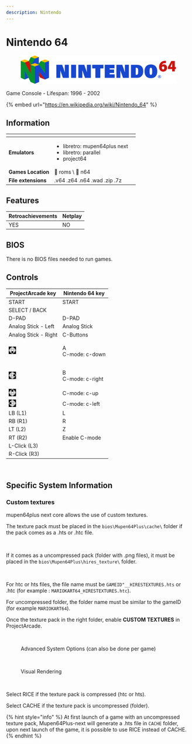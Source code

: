```yaml
---
description: Nintendo
---
```


# Nintendo 64

<figure><img src="https://raw.githubusercontent.com/fabricecaruso/es-theme-carbon/master/art/logos/n64.svg" alt=""><figcaption></figcaption></figure>

Game Console - Lifespan: 1996 - 2002

{% embed url="https://en.wikipedia.org/wiki/Nintendo_64" %}

## Information

<table data-header-hidden><thead><tr><th></th><th></th><th data-hidden></th></tr></thead><tbody><tr><td><strong>Emulators</strong></td><td><ul><li>libretro: mupen64plus next</li><li>libretro: parallel</li><li>project64</li></ul></td><td></td></tr><tr><td><strong>Games Location</strong></td><td><span data-gb-custom-inline data-tag="emoji" data-code="1f4c1">📁</span> roms \ <span data-gb-custom-inline data-tag="emoji" data-code="1f4c2">📂</span> n64</td><td></td></tr><tr><td><strong>File extensions</strong></td><td>.v64 .z64 .n64 .wad .zip .7z </td><td></td></tr></tbody></table>

## Features

| Retroachievements | Netplay |
| ----------------- | ------- |
| YES               | NO      |

## BIOS

There is no BIOS files needed to run games.

## Controls

| ProjectArcade key                                                                              | Nintendo 64 key             |
| ----------------------------------------------------------------------------------------- | --------------------------- |
| START                                                                                     | START                       |
| SELECT / BACK                                                                             |                             |
| D-PAD                                                                                     | D-PAD                       |
| Analog Stick - Left                                                                       | Analog Stick                |
| Analog Stick - Right                                                                      | C-Buttons                   |
| ![A](<../../../../.gitbook/assets/image (1) (2) (1).png>)                                 | <p>A<br>C-mode: c-down</p>  |
| ![B](<../../../../.gitbook/assets/image (4) (1).png>)                                     | <p>B<br>C-mode: c-right</p> |
| <img src="../../../../.gitbook/assets/image (3) (1) (2).png" alt="" data-size="original"> | C-mode: c-up                |
| <img src="../../../../.gitbook/assets/image (2) (1) (1).png" alt="" data-size="line">     | C-mode: c-left              |
| LB (L1)                                                                                   | L                           |
| RB (R1)                                                                                   | R                           |
| LT (L2)                                                                                   | Z                           |
| RT (R2)                                                                                   | Enable C-mode               |
| L-Click (L3)                                                                              |                             |
| R-Click (R3)                                                                              |                             |

<figure><img src="https://i.imgur.com/NZ91mQ9.png" alt=""><figcaption></figcaption></figure>

## Specific System Information

### Custom textures

mupen64plus next core allows the use of custom textures.

The texture pack must be placed in the `bios\Mupen64Plus\cache\` folder if the pack comes as a .hts or .htc file.

<figure><img src="https://i.imgur.com/H878WjR.png" alt=""><figcaption></figcaption></figure>

If it comes as a uncompressed pack (folder with .png files), it must be placed in the `bios\Mupen64Plus\hires_texture\` folder.

<figure><img src="https://i.imgur.com/1sqG9H4.png" alt=""><figcaption></figcaption></figure>

For htc or hts files, the file name must be `GAMEID"__HIRESTEXTURES.hts` or .htc (for example : `MARIOKART64_HIRESTEXTURES.htc`).

For uncompressed folder, the folder name must be similar to the gameID (for example  `MARIOKART64`).

Once the texture pack in the right folder, enable **CUSTOM TEXTURES** in ProjectArcade.

<figure><img src="https://i.imgur.com/jBt3sjA.png" alt=""><figcaption><p>Advanced System Options (can also be done per game)</p></figcaption></figure>

<figure><img src="https://i.imgur.com/hzikBUa.png" alt=""><figcaption><p>Visual Rendering</p></figcaption></figure>

<figure><img src="https://i.imgur.com/TXJ3fti.png" alt=""><figcaption></figcaption></figure>

Select RICE if the texture pack is compressed (htc or hts).&#x20;

Select CACHE if the texture pack is uncompressed (folder).

{% hint style="info" %}
At first launch of a game with an uncompressed texture pack, Mupen64Plus-next will generate a .hts file in `CACHE` folder, upon next launch of the game, it is possible to use RICE instead of CACHE.
{% endhint %}
